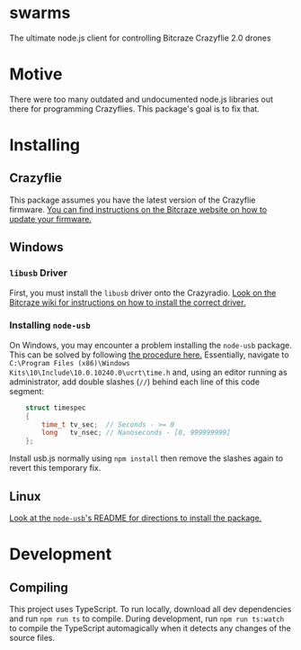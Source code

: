 # swarms

The ultimate node.js client for controlling Bitcraze Crazyflie 2.0 drones

# Motive

There were too many outdated and undocumented node.js libraries out there for programming Crazyflies. This package's goal is to fix that.

# Installing

## Crazyflie

This package assumes you have the latest version of the Crazyflie firmware. [You can find instructions on the Bitcraze website on how to update your firmware.](https://www.bitcraze.io/getting-started-with-the-crazyflie-2-0/#latest-fw)

## Windows

### `libusb` Driver

First, you must install the `libusb` driver onto the Crazyradio. [Look on the Bitcraze wiki for instructions on how to install the correct driver.](https://wiki.bitcraze.io/doc:crazyradio:index#drivers)

### Installing `node-usb`

On Windows, you may encounter a problem installing the `node-usb` package. This can be solved by following [the procedure here.](https://github.com/libusb/libusb/issues/144#issuecomment-269832528) Essentially, navigate to `C:\Program Files (x86)\Windows Kits\10\Include\10.0.10240.0\ucrt\time.h` and, using an editor running as administrator, add double slashes (`//`) behind each line of this code segment:

```c++
	struct timespec
	{
		time_t tv_sec;  // Seconds - >= 0
		long   tv_nsec; // Nanoseconds - [0, 999999999]
	};
```

Install usb.js normally using `npm install` then remove the slashes again to revert this temporary fix.

## Linux

[Look at the `node-usb`'s README for directions to install the package.](https://github.com/tessel/node-usb#installation)

# Development

## Compiling

This project uses TypeScript. To run locally, download all dev dependencies and run `npm run ts` to compile. During development, run `npm run ts:watch` to compile the TypeScript automagically when it detects any changes of the source files.
